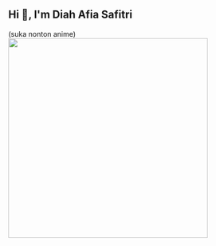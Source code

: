 <h2 align="left">Hi 👋, I'm Diah Afia Safitri</h2>
(suka nonton anime)
<img src="https://media.giphy.com/media/rR2AWZ3ip77r2/giphy.gif" width="400" align="center"/>

